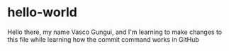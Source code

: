 # hello-world

Hello there, my name Vasco Gungui, and I'm learning to make changes to this file while learning how the commit command works in GitHub
